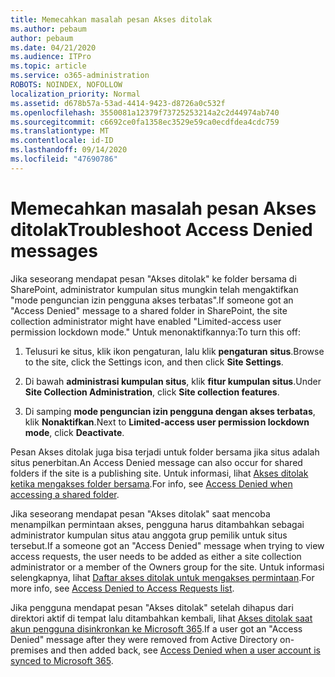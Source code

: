 ```yaml
---
title: Memecahkan masalah pesan Akses ditolak
ms.author: pebaum
author: pebaum
ms.date: 04/21/2020
ms.audience: ITPro
ms.topic: article
ms.service: o365-administration
ROBOTS: NOINDEX, NOFOLLOW
localization_priority: Normal
ms.assetid: d678b57a-53ad-4414-9423-d8726a0c532f
ms.openlocfilehash: 3550081a12379f73725253214a2c2d44974ab740
ms.sourcegitcommit: c6692ce0fa1358ec3529e59ca0ecdfdea4cdc759
ms.translationtype: MT
ms.contentlocale: id-ID
ms.lasthandoff: 09/14/2020
ms.locfileid: "47690786"
---
```

# <a name="troubleshoot-access-denied-messages"></a><span data-ttu-id="f089a-102">Memecahkan masalah pesan Akses ditolak</span><span class="sxs-lookup"><span data-stu-id="f089a-102">Troubleshoot Access Denied messages</span></span>

<span data-ttu-id="f089a-103">Jika seseorang mendapat pesan "Akses ditolak" ke folder bersama di SharePoint, administrator kumpulan situs mungkin telah mengaktifkan "mode penguncian izin pengguna akses terbatas".</span><span class="sxs-lookup"><span data-stu-id="f089a-103">If someone got an "Access Denied" message to a shared folder in SharePoint, the site collection administrator might have enabled "Limited-access user permission lockdown mode."</span></span> <span data-ttu-id="f089a-104">Untuk menonaktifkannya:</span><span class="sxs-lookup"><span data-stu-id="f089a-104">To turn this off:</span></span> 
  
1. <span data-ttu-id="f089a-105">Telusuri ke situs, klik ikon pengaturan, lalu klik **pengaturan situs**.</span><span class="sxs-lookup"><span data-stu-id="f089a-105">Browse to the site, click the Settings icon, and then click **Site Settings**.</span></span>
    
2. <span data-ttu-id="f089a-106">Di bawah **administrasi kumpulan situs**, klik **fitur kumpulan situs**.</span><span class="sxs-lookup"><span data-stu-id="f089a-106">Under **Site Collection Administration**, click **Site collection features**.</span></span>
    
3. <span data-ttu-id="f089a-107">Di samping **mode penguncian izin pengguna dengan akses terbatas**, klik **Nonaktifkan**.</span><span class="sxs-lookup"><span data-stu-id="f089a-107">Next to **Limited-access user permission lockdown mode**, click **Deactivate**.</span></span>
    
<span data-ttu-id="f089a-108">Pesan Akses ditolak juga bisa terjadi untuk folder bersama jika situs adalah situs penerbitan.</span><span class="sxs-lookup"><span data-stu-id="f089a-108">An Access Denied message can also occur for shared folders if the site is a publishing site.</span></span> <span data-ttu-id="f089a-109">Untuk informasi, lihat [Akses ditolak ketika mengakses folder bersama](https://go.microsoft.com/fwlink/?linkid=2004317).</span><span class="sxs-lookup"><span data-stu-id="f089a-109">For info, see [Access Denied when accessing a shared folder](https://go.microsoft.com/fwlink/?linkid=2004317).</span></span>
  
<span data-ttu-id="f089a-110">Jika seseorang mendapat pesan "Akses ditolak" saat mencoba menampilkan permintaan akses, pengguna harus ditambahkan sebagai administrator kumpulan situs atau anggota grup pemilik untuk situs tersebut.</span><span class="sxs-lookup"><span data-stu-id="f089a-110">If a someone got an "Access Denied" message when trying to view access requests, the user needs to be added as either a site collection administrator or a member of the Owners group for the site.</span></span> <span data-ttu-id="f089a-111">Untuk informasi selengkapnya, lihat [Daftar akses ditolak untuk mengakses permintaan](https://go.microsoft.com/fwlink/?linkid=2004220).</span><span class="sxs-lookup"><span data-stu-id="f089a-111">For more info, see [Access Denied to Access Requests list](https://go.microsoft.com/fwlink/?linkid=2004220).</span></span>
  
<span data-ttu-id="f089a-112">Jika pengguna mendapat pesan "Akses ditolak" setelah dihapus dari direktori aktif di tempat lalu ditambahkan kembali, lihat [Akses ditolak saat akun pengguna disinkronkan ke Microsoft 365](https://go.microsoft.com/fwlink/?linkid=2004318).</span><span class="sxs-lookup"><span data-stu-id="f089a-112">If a user got an "Access Denied" message after they were removed from Active Directory on-premises and then added back, see [Access Denied when a user account is synced to Microsoft 365](https://go.microsoft.com/fwlink/?linkid=2004318).</span></span>
  

